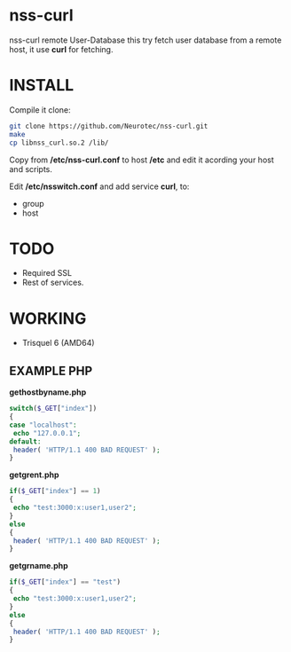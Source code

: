 nss-curl
========

nss-curl remote User-Database
this try fetch user database from a remote host, it use **curl** for fetching.

# INSTALL

Compile it clone:
~~~bash
git clone https://github.com/Neurotec/nss-curl.git
make
cp libnss_curl.so.2 /lib/
~~~

Copy from **/etc/nss-curl.conf** to host **/etc** and edit it acording your host and scripts.

Edit **/etc/nsswitch.conf** and add service **curl**, to:

  * group
  * host
  
# TODO

  * Required SSL
  * Rest of services.
  
# WORKING

  * Trisquel 6 (AMD64)
  
## EXAMPLE PHP

**gethostbyname.php**

~~~php
switch($_GET["index"])
{
case "localhost":
 echo "127.0.0.1"; 
default:
 header( 'HTTP/1.1 400 BAD REQUEST' );
}
~~~


**getgrent.php**

~~~php
if($_GET["index"] == 1)
{
 echo "test:3000:x:user1,user2";
}
else
{
 header( 'HTTP/1.1 400 BAD REQUEST' );
}
~~~

**getgrname.php**

~~~php
if($_GET["index"] == "test")
{
 echo "test:3000:x:user1,user2";
}
else
{
 header( 'HTTP/1.1 400 BAD REQUEST' );
}
~~~
